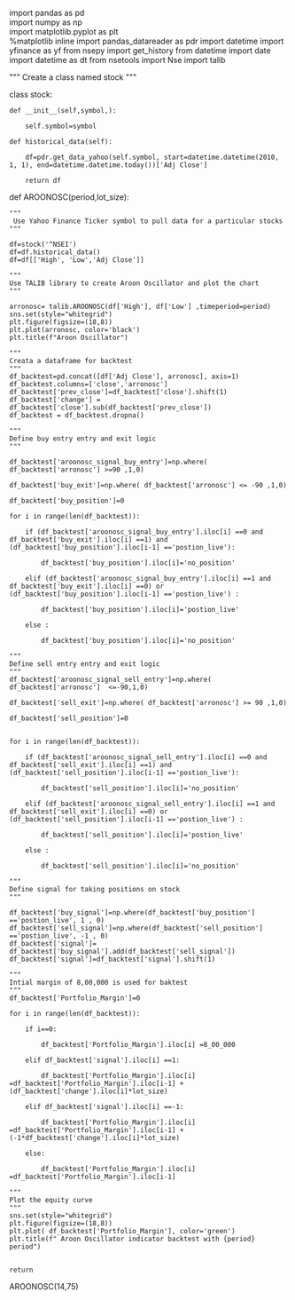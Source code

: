 import pandas as pd  
import numpy as np  
import matplotlib.pyplot as plt  
%matplotlib inline
import pandas_datareader as pdr
import datetime 
import yfinance as yf
from nsepy import get_history
from datetime import date
import datetime as dt
from nsetools import Nse
import talib

"""
Create a class named stock 
"""

class stock:
    
    def __init__(self,symbol,):
        
        self.symbol=symbol
  
    def historical_data(self):
        
        df=pdr.get_data_yahoo(self.symbol, start=datetime.datetime(2010, 1, 1), end=datetime.datetime.today())['Adj Close']
        
        return df
        

 def AROONOSC(period,lot_size):
 
 
    """
     Use Yahoo Finance Ticker symbol to pull data for a particular stocks
    """
    
    df=stock('^NSEI')
    df=df.historical_data()
    df=df[['High', 'Low','Adj Close']]
    
    """
    Use TALIB library to create Aroon Oscillator and plot the chart
    """
  
    arronosc= talib.AROONOSC(df['High'], df['Low'] ,timeperiod=period)
    sns.set(style="whitegrid")
    plt.figure(figsize=(18,8))
    plt.plot(arronosc, color='black')
    plt.title(f"Aroon Oscillator")
    
    """
    Creata a dataframe for backtest
    """
    df_backtest=pd.concat([df['Adj Close'], arronosc], axis=1)
    df_backtest.columns=['close','arronosc']
    df_backtest['prev_close']=df_backtest['close'].shift(1)
    df_backtest['change'] = df_backtest['close'].sub(df_backtest['prev_close'])
    df_backtest = df_backtest.dropna()
    
    """
    Define buy entry entry and exit logic
    """

    df_backtest['aroonosc_signal_buy_entry']=np.where( df_backtest['arronosc'] >=90 ,1,0)

    df_backtest['buy_exit']=np.where( df_backtest['arronosc'] <= -90 ,1,0)

    df_backtest['buy_position']=0

    for i in range(len(df_backtest)):
        
        if (df_backtest['aroonosc_signal_buy_entry'].iloc[i] ==0 and df_backtest['buy_exit'].iloc[i] ==1) and (df_backtest['buy_position'].iloc[i-1] =='postion_live'):
            
            df_backtest['buy_position'].iloc[i]='no_position'
        
        elif (df_backtest['aroonosc_signal_buy_entry'].iloc[i] ==1 and df_backtest['buy_exit'].iloc[i] ==0) or (df_backtest['buy_position'].iloc[i-1] =='postion_live') :
            
            df_backtest['buy_position'].iloc[i]='postion_live'
            
        else :
            
            df_backtest['buy_position'].iloc[i]='no_position'

    """
    Define sell entry entry and exit logic
    """
    df_backtest['aroonosc_signal_sell_entry']=np.where( df_backtest['arronosc']  <=-90,1,0)

    df_backtest['sell_exit']=np.where( df_backtest['arronosc'] >= 90 ,1,0)

    df_backtest['sell_position']=0


    for i in range(len(df_backtest)):
        
        if (df_backtest['aroonosc_signal_sell_entry'].iloc[i] ==0 and df_backtest['sell_exit'].iloc[i] ==1) and (df_backtest['sell_position'].iloc[i-1] =='postion_live'):
            
            df_backtest['sell_position'].iloc[i]='no_position'
        
        elif (df_backtest['aroonosc_signal_sell_entry'].iloc[i] ==1 and df_backtest['sell_exit'].iloc[i] ==0) or (df_backtest['sell_position'].iloc[i-1] =='postion_live') :
            
            df_backtest['sell_position'].iloc[i]='postion_live'
            
        else :
            
            df_backtest['sell_position'].iloc[i]='no_position'
    
    """
    Define signal for taking positions on stock
    """
    
    df_backtest['buy_signal']=np.where(df_backtest['buy_position'] =='postion_live', 1 , 0)
    df_backtest['sell_signal']=np.where(df_backtest['sell_position'] =='postion_live', -1 , 0)
    df_backtest['signal']= df_backtest['buy_signal'].add(df_backtest['sell_signal'])
    df_backtest['signal']=df_backtest['signal'].shift(1)
    
    """
    Intial margin of 8,00,000 is used for baktest
    """
    df_backtest['Portfolio_Margin']=0

    for i in range(len(df_backtest)):
        
        if i==0:
            
            df_backtest['Portfolio_Margin'].iloc[i] =8_00_000
    
        elif df_backtest['signal'].iloc[i] ==1:
            
            df_backtest['Portfolio_Margin'].iloc[i] =df_backtest['Portfolio_Margin'].iloc[i-1] + (df_backtest['change'].iloc[i]*lot_size)
        
        elif df_backtest['signal'].iloc[i] ==-1:
            
            df_backtest['Portfolio_Margin'].iloc[i] =df_backtest['Portfolio_Margin'].iloc[i-1] + (-1*df_backtest['change'].iloc[i]*lot_size)
        
        else:
            
            df_backtest['Portfolio_Margin'].iloc[i] =df_backtest['Portfolio_Margin'].iloc[i-1]
     
    """
    Plot the equity curve
    """
    sns.set(style="whitegrid")
    plt.figure(figsize=(18,8))
    plt.plot( df_backtest['Portfolio_Margin'], color='green')
    plt.title(f" Aroon Oscillator indicator backtest with {period} period")
    
    
    return

AROONOSC(14,75)
